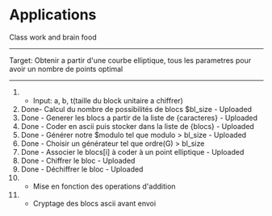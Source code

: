 # Applications
Class work and brain food
____________________________________________________________________________________________________________
Target: Obtenir a partir d'une courbe elliptique, tous les parametres pour avoir un nombre de points optimal
____________________________________________________________________________________________________________
1) - Input: a, b, t(taille du block unitaire a chiffrer) 
2) Done- Calcul du nombre de possibilités de blocs $bl_size - Uploaded
3) Done - Generer les blocs a partir de la liste de {caracteres} - Uploaded
4) Done - Coder en ascii puis stocker dans la liste de {blocs} - Uploaded
5) Done - Générer notre $modulo tel que modulo > bl_size - Uploaded
6) Done - Choisir un générateur tel que ordre(G) > bl_size
7) Done - Associer le blocs[i] à coder à un point elliptique - Uploaded
8) Done - Chiffrer le bloc - Uploaded
9) Done - Déchiffrer le bloc - Uploaded
10) - Mise en fonction des operations d'addition
11) - Cryptage des blocs ascii avant envoi
